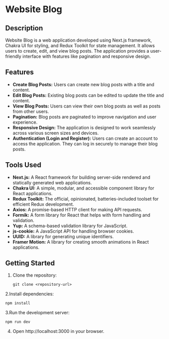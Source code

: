 # Website Blog

## Description

Website Blog is a web application developed using Next.js framework, Chakra UI for styling, and Redux Toolkit for state management. It allows users to create, edit, and view blog posts. The application provides a user-friendly interface with features like pagination and responsive design.

## Features

- **Create Blog Posts:** Users can create new blog posts with a title and content.
- **Edit Blog Posts:** Existing blog posts can be edited to update the title and content.
- **View Blog Posts:** Users can view their own blog posts as well as posts from other users.
- **Pagination:** Blog posts are paginated to improve navigation and user experience.
- **Responsive Design:** The application is designed to work seamlessly across various screen sizes and devices.
- **Authentication (Login and Register):** Users can create an account to access the application. They can log in securely to manage their blog posts.

## Tools Used

- **Next.js:** A React framework for building server-side rendered and statically generated web applications.
- **Chakra UI:** A simple, modular, and accessible component library for React applications.
- **Redux Toolkit:** The official, opinionated, batteries-included toolset for efficient Redux development.
- **Axios:** A promise-based HTTP client for making API requests.
- **Formik:** A form library for React that helps with form handling and validation.
- **Yup:** A schema-based validation library for JavaScript.
- **js-cookie:** A JavaScript API for handling browser cookies.
- **UUID:** A library for generating unique identifiers.
- **Framer Motion:** A library for creating smooth animations in React applications.

## Getting Started

1. Clone the repository:

   ``git clone <repository-url>``

2.Install dependencies:

   ```npm install```

3.Run the development server:

   ```npm run dev```

4. Open http://localhost:3000 in your browser.
